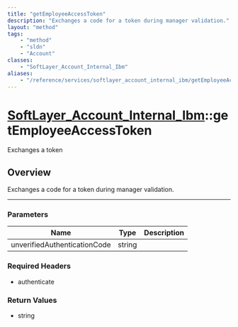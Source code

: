 ```yaml
---
title: "getEmployeeAccessToken"
description: "Exchanges a code for a token during manager validation."
layout: "method"
tags:
    - "method"
    - "sldn"
    - "Account"
classes:
    - "SoftLayer_Account_Internal_Ibm"
aliases:
    - "/reference/services/softlayer_account_internal_ibm/getEmployeeAccessToken"
---
```

# [SoftLayer_Account_Internal_Ibm](/reference/services/SoftLayer_Account_Internal_Ibm)::getEmployeeAccessToken

Exchanges a token


## Overview 
Exchanges a code for a token during manager validation. 

-----

### Parameters 
|Name | Type | Description |
| --- | --- | --- |
|unverifiedAuthenticationCode| string| |


### Required Headers
* authenticate


### Return Values
* string





